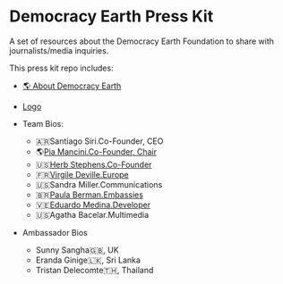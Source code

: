 # Democracy Earth Press Kit
A set of resources about the Democracy Earth Foundation to share with journalists/media inquiries.

This press kit repo includes: 

- [🌎 About Democracy Earth](https://github.com/DemocracyEarth/press-kit/blob/master/About-DEF.md#about-democracy-earth-foundation)
- [Logo](https://github.com/DemocracyEarth/press-kit/blob/master/logo.md)
- Team Bios: 
   - 🇦🇷Santiago Siri.Co-Founder, CEO
   - 🌎[Pia Mancini.Co-Founder, Chair](https://github.com/DemocracyEarth/press-kit/blob/master/Pia%20Mancini.md#pia-mancinivoice)
   - 🇺🇸[Herb Stephens.Co-Founder](https://github.com/DemocracyEarth/press-kit/blob/master/Herb%20Stephens.md#herb-stephensco-founder)
   - 🇫🇷[Virgile Deville.Europe](https://github.com/DemocracyEarth/press-kit/blob/master/Virgile%20Deville.md#virgile-devilledeveloper) 
   - 🇺🇸Sandra Miller.Communications
   - 🇧🇷[Paula Berman.Embassies](https://github.com/DemocracyEarth/press-kit/blob/master/Paula%20Berman.md#paula-bermanembassies)
   - 🇻🇪[Eduardo Medina.Developer](https://github.com/DemocracyEarth/press-kit/blob/master/Eduardo%20Medina.md#eduardo-medinadeveloper)
   - 🇺🇸Agatha Bacelar.Multimedia
 

  
- Ambassador Bios
   - Sunny Sangha🇬🇧, UK
   - Eranda Ginige🇱🇰, Sri Lanka
   - Tristan Delecomte🇹🇭, Thailand
   
   
   
   
   
